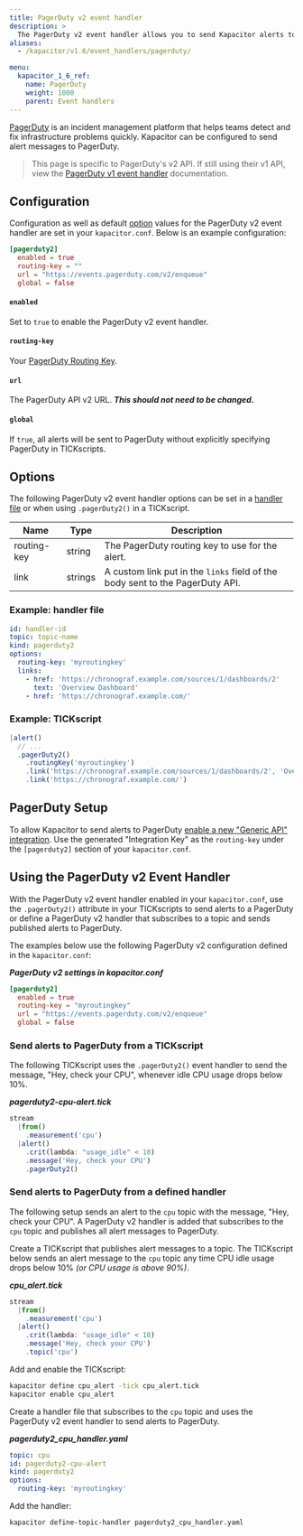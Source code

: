 ```yaml
---
title: PagerDuty v2 event handler
description: >
  The PagerDuty v2 event handler allows you to send Kapacitor alerts to PagerDuty. This page includes configuration options and usage examples.
aliases:
  - /kapacitor/v1.6/event_handlers/pagerduty/

menu:
  kapacitor_1_6_ref:
    name: PagerDuty
    weight: 1000
    parent: Event handlers
---
```


[PagerDuty](https://www.pagerduty.com/) is an incident management platform that
helps teams detect and fix infrastructure problems quickly.
Kapacitor can be configured to send alert messages to PagerDuty.

> This page is specific to PagerDuty's v2 API. If still using their v1 API, view
> the [PagerDuty v1 event handler](/kapacitor/v1.6/event_handlers/pagerduty/v1/) documentation.

## Configuration
Configuration as well as default [option](#options) values for the PagerDuty v2
event handler are set in your `kapacitor.conf`.
Below is an example configuration:

```toml
[pagerduty2]
  enabled = true
  routing-key = ""
  url = "https://events.pagerduty.com/v2/enqueue"
  global = false
```

#### `enabled`
Set to `true` to enable the PagerDuty v2 event handler.

#### `routing-key`
Your [PagerDuty Routing Key](https://support.pagerduty.com/docs/services-and-integrations).

#### `url`
The PagerDuty API v2 URL. _**This should not need to be changed.**_

#### `global`
If `true`, all alerts will be sent to PagerDuty without explicitly specifying
PagerDuty in TICKscripts.


## Options
The following PagerDuty v2 event handler options can be set in a
[handler file](/kapacitor/v1.6/event_handlers/#create-a-topic-handler-with-a-handler-file) or when using
`.pagerDuty2()` in a TICKscript.

| Name        | Type    | Description                                                                   |
| ----        | ----    | -----------                                                                   |
| routing-key | string  | The PagerDuty routing key to use for the alert.                               |
| link        | strings | A custom link put in the `links` field of the body sent to the PagerDuty API. |

### Example: handler file
```yaml
id: handler-id
topic: topic-name
kind: pagerduty2
options:
  routing-key: 'myroutingkey'
  links:
    - href: 'https://chronograf.example.com/sources/1/dashboards/2'
      text: 'Overview Dashboard'
    - href: 'https://chronograf.example.com/'
```

### Example: TICKscript
```js
|alert()
  // ...
  .pagerDuty2()
    .routingKey('myroutingkey')
    .link('https://chronograf.example.com/sources/1/dashboards/2', 'Overview Dashboard')
    .link('https://chronograf.example.com/')
```

## PagerDuty Setup
To allow Kapacitor to send alerts to PagerDuty
[enable a new "Generic API" integration](https://support.pagerduty.com/docs/services-and-integrations#section-create-a-generic-events-api-integration).
Use the generated "Integration Key" as the `routing-key` under the `[pagerduty2]`
section of your `kapacitor.conf`.

##  Using the PagerDuty v2 Event Handler
With the PagerDuty v2 event handler enabled in your `kapacitor.conf`, use the
`.pagerDuty2()` attribute in your TICKscripts to send alerts to a PagerDuty or
define a PagerDuty v2 handler that subscribes to a topic and sends published
alerts to PagerDuty.

The examples below use the following PagerDuty v2 configuration defined in the `kapacitor.conf`:

_**PagerDuty v2 settings in kapacitor.conf**_  
```toml
[pagerduty2]
  enabled = true
  routing-key = "myroutingkey"
  url = "https://events.pagerduty.com/v2/enqueue"
  global = false
```

### Send alerts to PagerDuty from a TICKscript

The following TICKscript uses the `.pagerDuty2()` event handler to send the
message, "Hey, check your CPU", whenever idle CPU usage drops below 10%.

_**pagerduty2-cpu-alert.tick**_  
```js
stream
  |from()
    .measurement('cpu')
  |alert()
    .crit(lambda: "usage_idle" < 10)
    .message('Hey, check your CPU')
    .pagerDuty2()
```

### Send alerts to PagerDuty from a defined handler

The following setup sends an alert to the `cpu` topic with the message, "Hey,
check your CPU". A PagerDuty v2 handler is added that subscribes to the `cpu`
topic and publishes all alert messages to PagerDuty.

Create a TICKscript that publishes alert messages to a topic.
The TICKscript below sends an alert message to the `cpu` topic any time CPU
idle usage drops below 10% _(or CPU usage is above 90%)_.

_**cpu\_alert.tick**_
```js
stream
  |from()
    .measurement('cpu')
  |alert()
    .crit(lambda: "usage_idle" < 10)
    .message('Hey, check your CPU')
    .topic('cpu')
```

Add and enable the TICKscript:

```bash
kapacitor define cpu_alert -tick cpu_alert.tick
kapacitor enable cpu_alert
```

Create a handler file that subscribes to the `cpu` topic and uses the PagerDuty v2
event handler to send alerts to PagerDuty.

_**pagerduty2\_cpu\_handler.yaml**_
```yaml
topic: cpu
id: pagerduty2-cpu-alert
kind: pagerduty2
options:
  routing-key: 'myroutingkey'
```

Add the handler:

```bash
kapacitor define-topic-handler pagerduty2_cpu_handler.yaml
```

